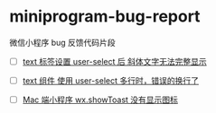 # miniprogram-bug-report
微信小程序 bug 反馈代码片段

- [ ] [text 标签设置 user-select 后 斜体文字无法完整显示](https://developers.weixin.qq.com/community/develop/doc/000eaa4b100c00750e6e3e59d51000)

- [ ] [text 组件 使用 user-select 多行时，错误的换行了](https://developers.weixin.qq.com/community/develop/doc/0002eafbb4cf90ba2e6ec7fb056800)

- [ ] [Mac 端小程序 wx.showToast 没有显示图标](https://developers.weixin.qq.com/community/develop/doc/000a48715e842049a87e2cafe51400)